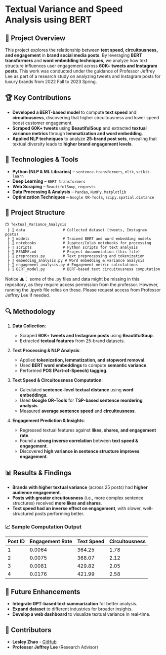 # **Textual Variance and Speed Analysis using BERT**

## 📌 **Project Overview**
This project explores the relationship between **text speed, circuitousness, and engagement** in **brand social media posts**. By leveraging **BERT transformers** and **word embedding techniques**, we analyze how text structure influences user engagement across **60K+ tweets and Instagram posts**. This work was conducted under the guidance of Professor Jeffrey Lee as part of a research study on analyzing tweets and Instagram posts for luxury brands from 2022 Fall to 2023 Spring.



## 🏆 **Key Contributions**
- **Developed a BERT-based model** to compute **text speed** and **circuitousness**, discovering that higher circuitousness and lower speed boost customer engagement.
- **Scraped 60K+ tweets** using **BeautifulSoup** and extracted **textual variance metrics** through **lemmatization and word embedding**.
- **Applied NLP techniques** to analyze **25-brand post sets**, revealing that textual diversity leads to **higher brand engagement levels**.

## 🚀 **Technologies & Tools**
- **Python (NLP & ML Libraries)** – `sentence-transformers`, `nltk`, `scikit-learn`
- **Deep Learning** – `BERT transformers`
- **Web Scraping** – `BeautifulSoup`, `requests`
- **Data Processing & Analysis** – `Pandas`, `NumPy`, `Matplotlib`
- **Optimization Techniques** – `Google OR-Tools`, `scipy.spatial.distance`

## 📂 **Project Structure**
```
📺 Textual_Variance_Analysis
 ├️ 📂 data                 # Collected dataset (tweets, Instagram posts)
 ├️ 📂 models               # Trained BERT and word embedding models
 ├️ 📂 notebooks            # Jupyter/Colab notebooks for processing
 ├️ 📂 scripts              # Python scripts for text analysis
 ├️ 📝 README.md            # Project documentation (this file)
 ├️ 📝 preprocess.py        # Text preprocessing and tokenization
 ├️ 📝 embedding_analysis.py # Word embedding & variance analysis
 ├️ 📝 engagement_analysis.py # Engagement metric calculations
 ├️ 📝 BERT_model.py        # BERT-based text circuitousness computation
```
Notice ⚠️： some of the .py files and data might be missing in this repository, as they require access permission from the professor. However, running the .ipynb file relies on these. Please request access from Professor Jeffrey Lee if needed.

## 🔍 **Methodology**
1. **Data Collection**:
   - Scraped **60K+ tweets and Instagram posts** using **BeautifulSoup**.
   - Extracted **textual features** from 25-brand datasets.

2. **Text Processing & NLP Analysis**:
   - Applied **tokenization, lemmatization, and stopword removal**.
   - Used **BERT word embeddings** to compute **semantic variance**.
   - Performed **POS (Part-of-Speech) tagging**.

3. **Text Speed & Circuitousness Computation**:
   - Calculated **sentence-level textual distance** using **word embeddings**.
   - Used **Google OR-Tools** for **TSP-based sentence reordering analysis**.
   - Measured **average sentence speed** and **circuitousness**.

4. **Engagement Prediction & Insights**:
   - Regressed textual features against **likes, shares, and engagement rate**.
   - Found a **strong inverse correlation** between **text speed & engagement**.
   - Discovered **high variance in sentence structure improves engagement**.

## 📊 **Results & Findings**
- **Brands with higher textual variance** (across 25 posts) had **higher audience engagement**.
- **Posts with greater circuitousness** (i.e., more complex sentence structures) received **more likes and shares**.
- **Text speed had an inverse effect on engagement**, with slower, well-structured posts performing better.

### 📈 **Sample Computation Output**
| Post ID  | Engagement Rate | Text Speed | Circuitousness |
|----------|----------------|------------|---------------|
| 1        | 0.0064         | 364.25     | 1.78          |
| 2        | 0.0075         | 368.07     | 2.12          |
| 3        | 0.0081         | 429.82     | 2.05          |
| 4        | 0.0176         | 421.99     | 2.58          |

## 🎯 **Future Enhancements**
- **Integrate GPT-based text summarization** for better analysis.
- **Expand dataset** to different industries for broader insights.
- **Develop a web dashboard** to visualize textual variance in real-time.

## 🤝 **Contributors**
- **Lesley Zhao** - [GitHub](https://github.com/lesleyzhao)
- **Professor Jeffrey Lee** (Research Advisor)

